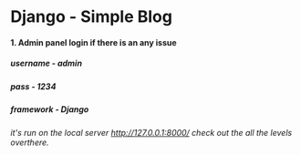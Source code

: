 # Django - Simple Blog 
#### 1. Admin panel login if there is an any issue
##### username - admin 
##### pass - 1234
##### framework - Django
###### it's run on the  local server http://127.0.0.1:8000/ check out the all the levels overthere.
